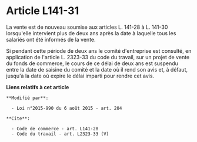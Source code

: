 # Article L141-31

La vente est de nouveau soumise aux articles L. 141-28 à L. 141-30 lorsqu'elle intervient plus de deux ans après la date à
laquelle tous les salariés ont été informés de la vente. 

Si pendant cette période de deux ans le comité d'entreprise est consulté, en application de l'article L. 2323-33 du code du
travail, sur un projet de vente du fonds de commerce, le cours de ce délai de deux ans est suspendu entre la date de saisine
du comité et la date où il rend son avis et, à défaut, jusqu'à la date où expire le délai imparti pour rendre cet avis.

**Liens relatifs à cet article**

	**Modifié par**:

	  - Loi n°2015-990 du 6 août 2015 - art. 204

	**Cite**:

	  - Code de commerce - art. L141-28
	  - Code du travail - art. L2323-33 (V)
